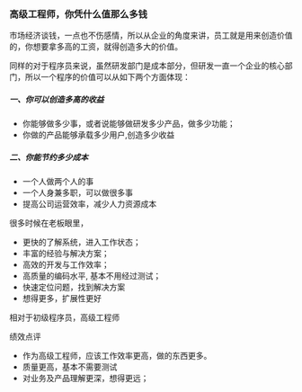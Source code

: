 ### 高级工程师，你凭什么值那么多钱

市场经济谈钱，一点也不伤感情，所以从企业的角度来讲，员工就是用来创造价值的，你想要拿多高的工资，就得创造多大的价值。

同样的对于程序员来说，虽然研发部门是成本部分，但研发一直一个企业的核心部门，所以一个程序的价值可以从如下两个方面体现：

##### 一、你可以创造多高的收益

- 你能够做多少事，或者说能够做研发多少产品，做多少功能；
- 你做的产品能够承载多少用户,创造多少收益

##### 二、你能节约多少成本

- 一个人做两个人的事
- 一个人身兼多职，可以做很多事
- 提高公司运营效率，减少人力资源成本



很多时候在老板眼里，

 

*    更快的了解系统，进入工作状态；
*    丰富的经验与解决方案；
*    高效的开发与工作效率；
*    高质量的编码水平, 基本不用经过测试；
*    快速定位问题，找到解决方案
*    想得更多，扩展性更好




相对于初级程序员，高级工程师

绩效点评

* 作为高级工程师，应该工作效率更高，做的东西更多。
* 质量更高，基本不需要测试
* 对业务及产品理解更深，想得更远；

